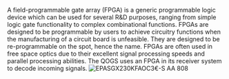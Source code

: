
A field-programmable gate array (FPGA) is a generic programmable logic device which can be used for several R&D purposes, ranging from simple logic gate functionality to complex combinational functions. FPGAs are designed to be programmable by users to achieve circuitry functions when the manufacturing of a circuit board is unfeasible. They are designed to be re-programmable on the spot, hence the name. FPGAs are often used in free space optics due to their excellent signal processing speeds and parallel processing abilities. The QOGS uses an FPGA in its receiver system to decode incoming signals.
 ![EPASGX230KFAOC3€-S AA 808 ](Exported%20image%2020241010164128-5.png)